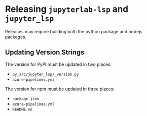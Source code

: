 # Releasing `jupyterlab-lsp` and `jupyter_lsp`

Releases may require building both the python package and nodejs packages.

## Updating Version Strings

The version for PyPI must be updated in two places:

- `py_src/jupyter_lsp/_version.py`
- `azure-pipelines.yml`

The version for npm must be updated in three places:

- `package.json`
- `azure-pipelines.yml`
- `README.md`
